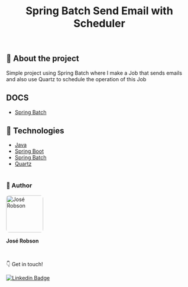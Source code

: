 

<h1 align="center"> 
  <strong>Spring Batch Send Email with Scheduler</strong>
</h1>
<br>

## 🔎 About the project
Simple project using Spring Batch where I make a Job that sends emails and also use Quartz to schedule the operation of this Job

## DOCS
- [Spring Batch](https://spring.io/projects/spring-batch)
 
## 🔧 Technologies

- [Java](https://www.java.com/pt-BR/)
- [Spring Boot](https://spring.io/projects/spring-boot)
- [Spring Batch](https://spring.io/projects/spring-batch)
- [Quartz](https://docs.spring.io/spring-boot/docs/2.0.0.M3/reference/html/boot-features-quartz.html)
<br><br>

### 🧑 Author

 <img style="border-radius: 8px" src="https://user-images.githubusercontent.com/82779533/158067762-8d25be74-d955-41da-8a96-f400e75f902b.jpg" width="100px;" alt="José Robson"/>

<strong>José Robson</strong>


<br />


:point_down: Get in touch!


[![Linkedin Badge](https://img.shields.io/badge/-LinkedIn-blue?style=for-the-badge&logo=Linkedin&logoColor=white&link=https://www.linkedin.com/in/josé-robson-52b0bb208)](https://www.linkedin.com/in/josé-robson-52b0bb208)
